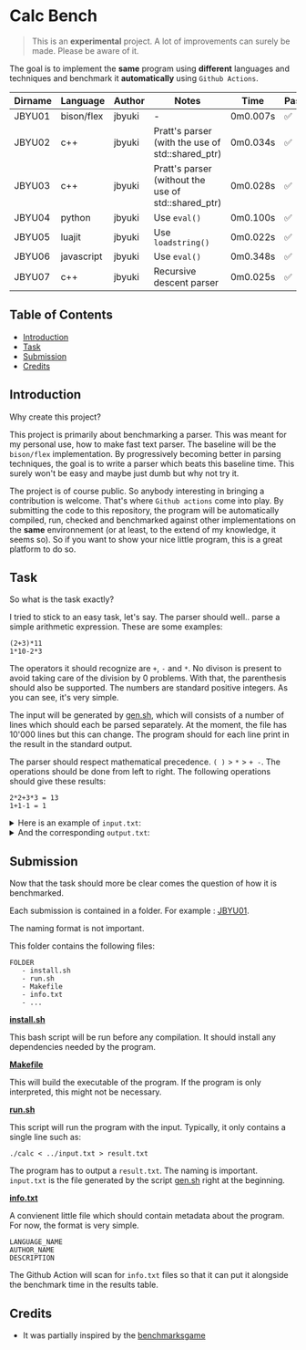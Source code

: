 Calc Bench
==========

> This is an **experimental** project. A lot of improvements can surely be made. Please be aware of it.

The goal is to implement the **same** program using **different** languages and techniques and benchmark it **automatically** using `Github Actions`.

| Dirname | Language | Author | Notes | Time | Passed |
| --- | --- | --- | --- | --- | --- |
| JBYU01 | bison/flex | jbyuki | - | 0m0.007s | :white_check_mark: |
| JBYU02 | c++ | jbyuki | Pratt's parser (with the use of std::shared_ptr) | 0m0.034s | :white_check_mark: |
| JBYU03 | c++ | jbyuki | Pratt's parser (without the use of std::shared_ptr) | 0m0.028s | :white_check_mark: |
| JBYU04 | python | jbyuki | Use `eval()` | 0m0.100s | :white_check_mark: |
| JBYU05 | luajit | jbyuki | Use `loadstring()` | 0m0.022s | :white_check_mark: |
| JBYU06 | javascript | jbyuki | Use `eval()` | 0m0.348s | :white_check_mark: |
| JBYU07 | c++ | jbyuki | Recursive descent parser | 0m0.025s | :white_check_mark: |

Table of Contents
-----------------

* [Introduction](#introduction)
* [Task](#intro)
* [Submission](#submission)
* [Credits](#credits)

Introduction
------------

Why create this project?

This project is primarily about benchmarking a parser. This was meant for my personal use, how to make fast text parser. The baseline will be the `bison/flex` implementation. By progressively becoming better in parsing techniques, the goal is to write a parser which beats this baseline time. This surely won't be easy and maybe just dumb but why not try it.

The project is of course public. So anybody interesting in bringing a contribution is welcome. That's where `Github actions` come into play. By submitting the code to this repository, the program will be automatically compiled, run, checked and benchmarked against other implementations on the **same** environnement (or at least, to the extend of my knowledge, it seems so). So if you want to show your nice little program, this is a great platform to do so.

Task
----

So what is the task exactly?

I tried to stick to an easy task, let's say. The parser should well.. parse a simple arithmetic expression. These are some examples:

```
(2+3)*11
1*10-2*3
```

The operators it should recognize are `+`, `-` and `*`. No divison is present to avoid taking care of the division by 0 problems. With that, the parenthesis should also be supported. The numbers are standard positive integers. As you can see, it's very simple.

The input will be generated by [gen.sh](gen.sh), which will consists of a number of lines which should each be parsed separately. At the moment, the file has 10'000 lines but this can change. The program should for each line print in the result in the standard output.

The parser should respect mathematical precedence.  `( )` > `*` > `+ -`. The operations should be done from left to right. The following operations should give these results:

```
2*2+3*3 = 13
1+1-1 = 1
```

<details>
<summary>Here is an example of <code>input.txt</code>:</summary>
<pre>
8*(3)
(7-9-2-6)+8
10+7+(4)
((4))
(8+9*8)-5-10
(2)*9*8+4-6*6
1
4*2-3-10
3
1
</pre>
</details>

<details>
<summary>And the corresponding <code>output.txt</code>:</summary>
<pre>
24
-2
21
4
65
112
1
-5
3
1
</pre>
</details>

Submission
----------

Now that the task should more be clear comes the question of how it is benchmarked. 

Each submission is contained in a folder. For example : [JBYU01](JBYU01/).

The naming format is not important.

This folder contains the following files:
```
FOLDER
   - install.sh
   - run.sh
   - Makefile
   - info.txt
   - ...
```

**[install.sh](JBYU01/install.sh)**

This bash script will be run before any compilation. It should install any dependencies needed by the program.

**[Makefile](JBYU01/run.sh)**

This will build the executable of the program. If the program is only interpreted, this might not be necessary.

**[run.sh](JBYU01/run.sh)**

This script will run the program with the input. Typically, it only contains a single line such as:
```
./calc < ../input.txt > result.txt
```

The program has to output a `result.txt`. The naming is important. `input.txt` is the file generated by the script [gen.sh](gen.sh) right at the beginning.

**[info.txt](JBYU01/info.txt)**

A convienent little file which should contain metadata about the program. For now, the format is very simple.

```
LANGUAGE_NAME
AUTHOR_NAME
DESCRIPTION
```

The Github Action will scan for `info.txt` files so that it can put it alongside the benchmark time in the results table.

Credits
-------

* It was partially inspired by the [benchmarksgame](https://benchmarksgame-team.pages.debian.net/benchmarksgame/)
